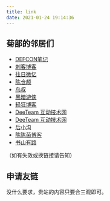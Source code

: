 ```yaml
---
title: link
date: 2021-01-24 19:14:36
---
```


## 菊部的邻居们

- [DEFCON笔记](https://defcon.cn/)
- [刺客博客](https://4ker.cc/)
- [往日微忆](https://www.yiwan.pro/)
- [陈仓颉](https://imzm.im/)
- [鸟叔](https://thornbird.org/)
- [黑暗游侠](https://kimtsu.com/)
- [轻狂博客](http://www.qingkuang.net/)
- [DeeTeam 互动技术网](https://defcon.cn/)
- [DeeTeam 互动技术网](https://deeteam.cn/)
- [后小沟](http://www.chdyou.net/)
- [陈陈菌博客](https://blog.glumi.cn)
- [书山有路](https://www.v2book.com)

（如有失效或换链接请告知）

## 申请友链

没什么要求，贵站的内容只要合三观即可。